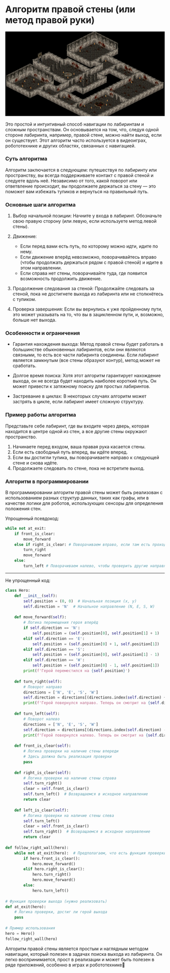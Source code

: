 # Алгоритм правой стены (или метод правой руки) 

![ant](../images/dungeon.png)

Это простой и интуитивный способ навигации по лабиринтам и сложным пространствам. Он основывается на том, что, следуя одной стороне лабиринта, например, правой стене, можно найти выход, если он существует. Этот алгоритм часто используется в видеоиграх, робототехнике и других областях, связанных с навигацией.

### Суть алгоритма

Алгоритм заключается в следующем: путешествуя по лабиринту или пространству, вы всегда поддерживаете контакт с правой стеной и следуете вдоль неё. Независимо от того, какой поворот или ответвление происходит, вы продолжаете держаться за стену — это поможет вам избежать тупиков и вернуться на правильный путь.

### Основные шаги алгоритма

1. Выбор начальной позиции: Начните у входа в лабиринт. Обозначьте свою правую сторону (или левую, если используете метод левой стены).

2. Движение: 
   - Если перед вами есть путь, по которому можно идти, идите по нему.
   - Если движение вперёд невозможно, поворачивайтесь вправо (чтобы продолжать держаться рядом с правой стеной) и идите в этом направлении.
   - Если справа нет стены, поворачивайте туда, где появится возможность продолжить движение.

3. Продолжение следования за стеной: Продолжайте следовать за стеной, пока не достигнете выхода из лабиринта или не столкнётесь с тупиком.

4. Проверка завершения: Если вы вернулись к уже пройденному пути, это может указывать на то, что вы в зацикленном пути, и, возможно, больше нет выхода.

### Особенности и ограничения

- Гарантия нахождения выхода: Метод правой стены будет работать в большинстве обыкновенных лабиринтов, если они являются связными, то есть все части лабиринта соединены. Если лабиринт является замкнутым (все стены образуют контур), метод может не сработать.

- Долгое время поиска: Хотя этот алгоритм гарантирует нахождение выхода, он не всегда будет находить наиболее короткий путь. Он может привести к затяжному поиску для простых лабиринтов.

- Застревание в циклах: В некоторых случаях алгоритм может застрять в цикле, если лабиринт имеет сложную структуру.

### Пример работы алгоритма

Представьте себе лабиринт, где вы входите через дверь, которая находится в центре одной из стен, а все другие стены окружают пространство. 

1. Начинаете перед входом, ваша правая рука касается стены.
2. Если есть свободный путь вперед, вы идёте вперед.
3. Если вы достигли тупика, вы поворачиваете направо к следующей стене и снова идёте.
4. Продолжаете следовать по стене, пока не встретите выход.

### Алгоритм в программировании

В программировании алгоритм правой стены может быть реализован с использованием разных структур данных, таких как графы, или в качестве логики для роботов, использующих сенсоры для определения положения стен.

Упрощенный псевдокод:

```python
while not at_exit:
    if front_is_clear:
        move_forward
    else if right_is_clear: # Поворачиваем вправо, если там есть проход
        turn_right
        move_forward
    else:
        turn_left # Поворачиваем налево, чтобы проверить другие направления
```

---

Не упрощенный код: 
```python
class Hero:
    def __init__(self):
        self.position = (0, 0)  # Начальная позиция (x, y)
        self.direction = 'N'  # Начальное направление (N, E, S, W)

    def move_forward(self):
        # Логика перемещения героя вперёд
        if self.direction == 'N':
            self.position = (self.position[0], self.position[1] + 1)
        elif self.direction == 'E':
            self.position = (self.position[0] + 1, self.position[1])
        elif self.direction == 'S':
            self.position = (self.position[0], self.position[1] - 1)
        elif self.direction == 'W':
            self.position = (self.position[0] - 1, self.position[1])
        print(f'Герой переместился на {self.position}')

    def turn_right(self):
        # Поворот направо
        directions = ['N', 'E', 'S', 'W']
        self.direction = directions[(directions.index(self.direction) + 1) % 4]
        print(f'Герой повернулся направо. Теперь он смотрит на {self.direction}')

    def turn_left(self):
        # Поворот налево
        directions = ['N', 'E', 'S', 'W']
        self.direction = directions[(directions.index(self.direction) - 1) % 4]
        print(f'Герой повернулся налево. Теперь он смотрит на {self.direction}')

    def front_is_clear(self):
        # Логика проверки на наличие стены впереди
        # Здесь должна быть реализация проверки
        pass

    def right_is_clear(self):
        # Логика проверки на наличие стены справа
        self.turn_right()
        clear = self.front_is_clear()
        self.turn_left()  # Возвращаемся в исходное направление
        return clear

    def left_is_clear(self):
        # Логика проверки на наличие стены слева
        self.turn_left()
        clear = self.front_is_clear()
        self.turn_right()  # Возвращаемся в исходное направление
        return clear

def follow_right_wall(hero):
    while not at_exit(hero):  # Предполагаем, что есть функция проверки выхода
        if hero.front_is_clear():
            hero.move_forward()
        elif hero.right_is_clear():
            hero.turn_right()
            hero.move_forward()
        else:
            hero.turn_left()

# Функция проверки выхода (нужно реализовать)
def at_exit(hero):
    # Логика проверки, достиг ли герой выхода
    pass

# Пример использования
hero = Hero()
follow_right_wall(hero)
```

Алгоритм правой стены является простым и наглядным методом навигации, который полезен в задачах поиска выхода из лабиринта. Он легко воспринимается, прост в реализации и может быть полезен в ряде приложений, особенно в играх и робототехнике🎲
